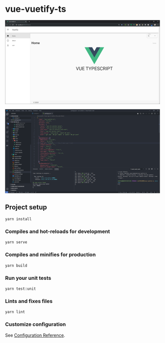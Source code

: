 # vue-vuetify-ts
<p align="center"><img src ="./pic/Capture1.PNG" /></p>
<p align="center"><img src ="./pic/Capture2.PNG" /></p>

## Project setup
```
yarn install
```

### Compiles and hot-reloads for development
```
yarn serve
```

### Compiles and minifies for production
```
yarn build
```

### Run your unit tests
```
yarn test:unit
```

### Lints and fixes files
```
yarn lint
```

### Customize configuration
See [Configuration Reference](https://cli.vuejs.org/config/).

